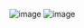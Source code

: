 ![image](https://user-images.githubusercontent.com/75113031/201575202-0453b513-1867-419d-863f-7e54e9fc1116.png)
![image](https://user-images.githubusercontent.com/75113031/201575153-c074ff2b-0e15-4bd6-ba97-aaa8e35e8491.png)

